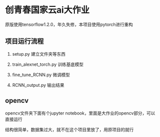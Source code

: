 # 创青春国家云ai大作业

原版使用tensorflow1.2.0，年久失修，本项目使用pytorch进行重构

## 项目运行流程

1. setup.py  建立文件夹等东西

2. train_alexnet_torch.py 训练基底模型

3. fine_tune_RCNN.py 微调模型

4. RCNN_output.py 输出结果

## opencv

opencv文件夹下面有个jupyter notebook，里面是大作业的opencv部分，可以直接运行

结构很简单，数据集过大，就不在这个项目里放了，用原项目的就行